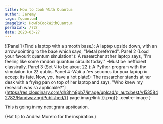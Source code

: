 ```yaml
---
title: How to Cook With Quantum
author: Jeremy
tags: [quantum]
imagelink: HowToCookWithQuantum
permalink: /727
date: 2023-03-27
---
```


![Panel 1 (Find a laptop with a smooth base.): A laptop upside down, with an arrow pointing to the base which says, "Metal preferred". Panel 2 (Load your favourit quantum simulation*.): A researcher at her laptop says, "I'm feeling like some random quantum circuits today." *Must be inefficient classically. Panel 3 (Set N to be about 22.): A Python program with the simulation for 22 qubits. Panel 4 (Wait a few seconds for your laptop to accept its fate. Now, you have a hot plate!): The researcher stands at her desk with a frying pan on top of her laptop and says, "Who knew my research was so applicable?"](https://res.cloudinary.com/dh3hm8pb7/image/upload/q_auto:best/v1535842782/Handwaving/Published/{{ page.imagelink }}.png){: .centre-image }

This is going in my next grant application.

(Hat tip to Andrea Morello for the inspiration.)
